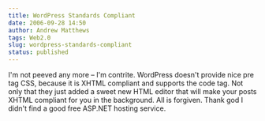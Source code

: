 ```yaml
---
title: WordPress Standards Compliant
date: 2006-09-28 14:50
author: Andrew Matthews
tags: Web2.0
slug: wordpress-standards-compliant
status: published
---
```


I'm not peeved any more – I'm contrite. WordPress doesn't provide nice pre tag CSS, because it is XHTML compliant and supports the code tag. Not only that they just added a sweet new HTML editor that will make your posts XHTML compliant for you in the background. All is forgiven. Thank god I didn't find a good free ASP.NET hosting service.
